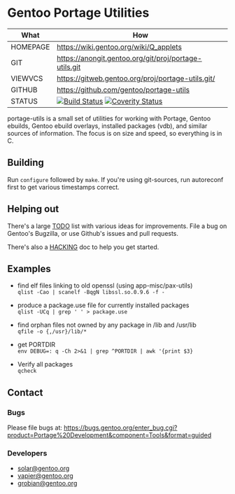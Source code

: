 # Gentoo Portage Utilities

| What     | How                                                       |
| -------- | --------------------------------------------------------- |
| HOMEPAGE | https://wiki.gentoo.org/wiki/Q_applets                    |
| GIT      | https://anongit.gentoo.org/git/proj/portage-utils.git     |
| VIEWVCS  | https://gitweb.gentoo.org/proj/portage-utils.git/         |
| GITHUB   | https://github.com/gentoo/portage-utils                   |
| STATUS   | [![Build Status](https://travis-ci.org/gentoo/portage-utils.svg?branch=master)](https://travis-ci.org/gentoo/portage-utils) [![Coverity Status](https://scan.coverity.com/projects/9213/badge.svg)](https://scan.coverity.com/projects/gentoo-portage-utils) |

portage-utils is a small set of utilities for working with Portage, Gentoo
ebuilds, Gentoo ebuild overlays, installed packages (vdb), and similar sources
of information.  The focus is on size and speed, so everything is in C.

## Building

Run `configure` followed by `make`.  If you're using git-sources, run
autoreconf first to get various timestamps correct.

## Helping out

There's a large [TODO](./TODO.md) list with various ideas for
improvements.  File a bug on Gentoo's Bugzilla, or use Github's issues
and pull requests.

There's also a [HACKING](./HACKING.md) doc to help you get started.

## Examples

* find elf files linking to old openssl (using app-misc/pax-utils)<br>
  `qlist -Cao | scanelf -BqgN libssl.so.0.9.6 -f -`

* produce a package.use file for currently installed packages<br>
  `qlist -UCq | grep ' ' > package.use`

* find orphan files not owned by any package in /lib and /usr/lib<br>
  `qfile -o {,/usr}/lib/*`
	
* get PORTDIR<br>
  `env DEBUG=: q -Ch 2>&1 | grep ^PORTDIR | awk '{print $3}`

* Verify all packages<br>
  `qcheck`

## Contact

### Bugs

Please file bugs at:
	https://bugs.gentoo.org/enter_bug.cgi?product=Portage%20Development&component=Tools&format=guided

### Developers

* solar@gentoo.org
* vapier@gentoo.org
* grobian@gentoo.org
